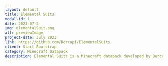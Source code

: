 ```yaml
---
layout: default
title: Elemental Suits
modal-id: 1
date: 2023-07-2
img: elementalSuit.png
alt: previewImage
project-date: July 2023
link: https://github.com/Dorcupi/ElementalSuits
client: Start Bootstrap
category: Minecraft Datapack
description: Elemental Suits is a Minecraft datapack developed by Dorcupi where you become powerful enough to element bend. By using suits, you gain new abilites depending on what suit you use. Using complex combinations of different armor pieces, you can become the most powerful player in Minecraft.
---
```

